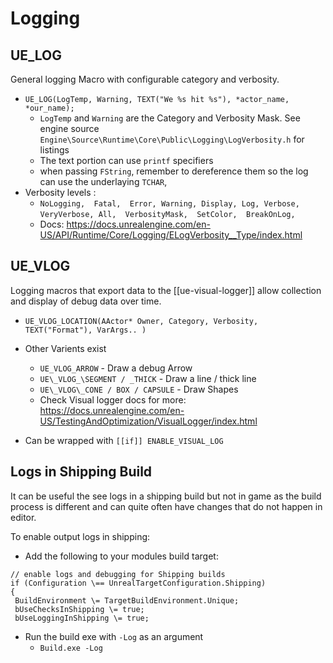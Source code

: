 ---
---

# Logging


## UE_LOG
General logging Macro with configurable category and verbosity.
- `UE_LOG(LogTemp, Warning, TEXT("We %s hit %s"), *actor_name, *our_name);`
    - `LogTemp` and `Warning` are the Category  and Verbosity Mask. See engine source `Engine\Source\Runtime\Core\Public\Logging\LogVerbosity.h` for listings
    - The text portion can use `printf` specifiers 
    - when passing `FString`, remember to dereference them so the log can use the underlaying `TCHAR`, 
- Verbosity levels :
	- `NoLogging,  Fatal,  Error, Warning, Display, Log, Verbose, VeryVerbose, All,  VerbosityMask,  SetColor,  BreakOnLog,`     	
	- Docs: https://docs.unrealengine.com/en-US/API/Runtime/Core/Logging/ELogVerbosity__Type/index.html

## UE_VLOG
Logging macros that export data to the [[ue-visual-logger]] allow collection and display of debug data over time.
- `UE_VLOG_LOCATION(AActor* Owner, Category, Verbosity, TEXT("Format"), VarArgs.. )`
- Other Varients exist
	- `UE_VLOG_ARROW` - Draw a debug Arrow
	- `UE\_VLOG_\SEGMENT / _THICK` - Draw a line / thick line
	- `UE\_VLOG\_CONE / BOX / CAPSULE` - Draw Shapes
	- Check Visual logger docs for more: https://docs.unrealengine.com/en-US/TestingAndOptimization/VisualLogger/index.html

- Can be wrapped with `[[if]] ENABLE_VISUAL_LOG`

## Logs in Shipping Build
It can be useful the see logs in a shipping build but not in game as the build process is different and can quite often have changes that do not happen in editor.

To enable output logs in shipping:

- Add the following to your modules build target:
```
// enable logs and debugging for Shipping builds  
if (Configuration \== UnrealTargetConfiguration.Shipping)  
{  
 BuildEnvironment \= TargetBuildEnvironment.Unique;  
 bUseChecksInShipping \= true;  
 bUseLoggingInShipping \= true;  
```

- Run the build exe with `-Log` as an argument
	- `Build.exe -Log`